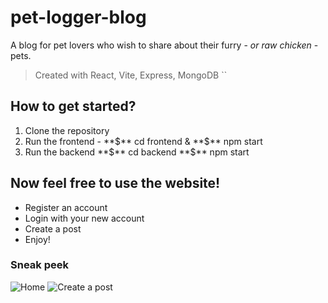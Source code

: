 # pet-logger-blog
A blog for pet lovers who wish to share about their furry - *or raw chicken* - pets.

> Created with React, Vite, Express, MongoDB
``
## How to get started?
<ol>
  <li> Clone the repository </li>
  <li> Run the frontend - **$** cd frontend & **$** npm start </li>
  <li> Run the backend **$** cd backend **$** npm start </li>
</ol>

## Now feel free to use the website!
<ul>
  <li> Register an account </li>
  <li> Login with your new account </li>
  <li> Create a post </li>
  <li> Enjoy! </li>
</ul>

### Sneak peek
![Home](https://github.com/DaviZCodes/pet-peeves-blog/assets/52458432/c1075453-dd0e-4d6b-9900-9b5c73c55345)
![Create a post](https://github.com/DaviZCodes/pet-peeves-blog/assets/52458432/b715cf7d-8abf-476e-bb77-c433c13d4798) 
